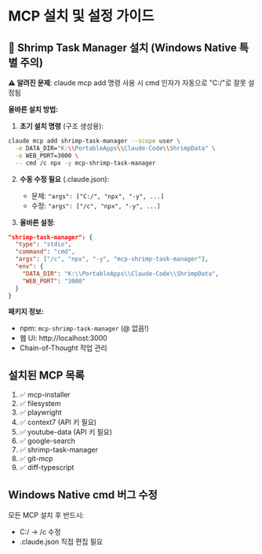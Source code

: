 # MCP 설치 및 설정 가이드

## 🦐 Shrimp Task Manager 설치 (Windows Native 특별 주의)

**⚠️ 알려진 문제**: claude mcp add 명령 사용 시 cmd 인자가 자동으로 "C:/"로 잘못 설정됨

**올바른 설치 방법:**

1. **초기 설치 명령** (구조 생성용):
```bash
claude mcp add shrimp-task-manager --scope user \
  -e DATA_DIR="K:\\PortableApps\\Claude-Code\\ShrimpData" \
  -e WEB_PORT=3000 \
  -- cmd /c npx -y mcp-shrimp-task-manager
```

2. **수동 수정 필요** (.claude.json):
   - 문제: `"args": ["C:/", "npx", "-y", ...]`
   - 수정: `"args": ["/c", "npx", "-y", ...]`

3. **올바른 설정**:
```json
"shrimp-task-manager": {
  "type": "stdio",
  "command": "cmd",
  "args": ["/c", "npx", "-y", "mcp-shrimp-task-manager"],
  "env": {
    "DATA_DIR": "K:\\PortableApps\\Claude-Code\\ShrimpData",
    "WEB_PORT": "3000"
  }
}
```

**패키지 정보:**
- npm: `mcp-shrimp-task-manager` (@ 없음!)
- 웹 UI: http://localhost:3000
- Chain-of-Thought 작업 관리

## 설치된 MCP 목록
1. ✅ mcp-installer
2. ✅ filesystem  
3. ✅ playwright
4. ✅ context7 (API 키 필요)
5. ✅ youtube-data (API 키 필요)
6. ✅ google-search
7. ✅ shrimp-task-manager
8. ✅ git-mcp
9. ✅ diff-typescript

## Windows Native cmd 버그 수정
모든 MCP 설치 후 반드시:
- C:/ → /c 수정
- .claude.json 직접 편집 필요